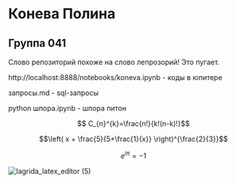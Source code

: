 #  Конева Полина
## Группа 041
Слово репозиторий похоже на слово лепрозорий! Это пугает. 

http://localhost:8888/notebooks/koneva.ipynb   -   коды в юпитере

запросы.md - sql-запросы

python шпора.ipynb - шпора питон


$$ С_{n}^{k}=\frac{n!}{k!(n-k)!}$$  

$$\left( x + \frac{5}{5+\frac{1}{x}} \right)^{\frac{2}{3}}$$

$$e^{i \pi} = -1 $$

![lagrida_latex_editor (5)](https://user-images.githubusercontent.com/114459372/200475196-4cef23fe-b273-410f-a3fb-d8ae13ce3d29.png)

